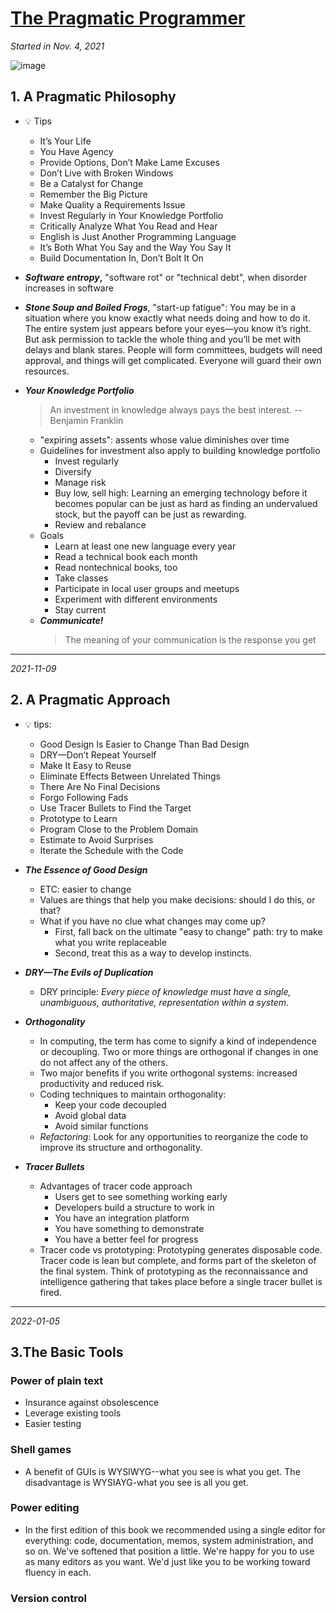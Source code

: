 # [The Pragmatic Programmer](https://github.com/askming/Personal-reading/issues/4)

_Started in Nov. 4, 2021_

![image](https://user-images.githubusercontent.com/5671771/140426361-9b465d21-0a0d-4737-9e04-55348f9e67f7.png)

## 1. A Pragmatic Philosophy

- 💡 Tips
  - It’s Your Life
  - You Have Agency
  - Provide Options, Don’t Make Lame Excuses
  - Don’t Live with Broken Windows
  - Be a Catalyst for Change
  - Remember the Big Picture
  - Make Quality a Requirements Issue
  - Invest Regularly in Your Knowledge Portfolio
  - Critically Analyze What You Read and Hear
  - English is Just Another Programming Language
  - It’s Both What You Say and the Way You Say It
  - Build Documentation In, Don’t Bolt It On

- **_Software entropy_,** "software rot" or "technical debt", when disorder increases in software
- **_Stone Soup and Boiled Frogs_**, "start-up fatigue":  You may be in a situation where you know exactly what needs doing and how to do it. The entire system just appears before your eyes—you know it’s right. But ask permission to tackle the whole thing and you’ll be met with delays and blank stares. People will form committees, budgets will need approval, and things will get complicated. Everyone will guard their own resources.
- **_Your Knowledge Portfolio_**
   > An investment in knowledge always pays the best interest. -- Benjamin Franklin
  - "expiring assets": assents whose value diminishes over time
  - Guidelines for investment also apply to building knowledge portfolio
    - Invest regularly
    - Diversify
    - Manage risk
    - Buy low, sell high: Learning an emerging technology before it becomes popular can be just as hard as finding an undervalued stock, but the payoff can be just as rewarding.
    - Review and rebalance
  - Goals
    - Learn at least one new language every year
    - Read a technical book each month
    - Read nontechnical books, too
    - Take classes
    - Participate in local user groups and meetups
    - Experiment with different environments
    - Stay current
  - _**Communicate!**_
      > The meaning of your communication is the response you get

---

*2021-11-09*

## 2. A Pragmatic Approach

- 💡 tips: 
  - Good Design Is Easier to Change Than Bad Design
  - DRY—Don’t Repeat Yourself
  - Make It Easy to Reuse
  - Eliminate Effects Between Unrelated Things
  - There Are No Final Decisions
  - Forgo Following Fads
  - Use Tracer Bullets to Find the Target
  - Prototype to Learn
  - Program Close to the Problem Domain
  - Estimate to Avoid Surprises
  - Iterate the Schedule with the Code
  
- **_The Essence of Good Design_**
  - ETC: easier to change
  - Values are things that help you make decisions: should I do this, or that?
  - What if you have no clue what changes may come up?
    - First, fall back on the ultimate "easy to change" path: try to make what you write replaceable
    - Second, treat this as a way to develop instincts.

- **_DRY—The Evils of Duplication_**
  - DRY principle: _Every piece of knowledge must have a single, unambiguous, authoritative, representation within a system_.
  
- **_Orthogonality_**
  - In computing, the term has come to signify a kind of independence or decoupling. Two or more things are orthogonal if changes in one do not affect any of the others.
  - Two major benefits if you write orthogonal systems: increased productivity and reduced risk.
  - Coding techniques to maintain orthogonality:
    - Keep your code decoupled
    - Avoid global data
    - Avoid similar functions
  - _Refactoring_: Look for any opportunities to reorganize the code to improve its structure and orthogonality.

- **_Tracer Bullets_**
  - Advantages of tracer code approach
    - Users get to see something working early
    - Developers build a structure to work in
    - You have an integration platform
    - You have something to demonstrate
    - You have a better feel for progress
  - Tracer code vs prototyping: Prototyping generates disposable code. Tracer code is lean but complete, and forms part of the skeleton of the final system. Think of prototyping as the reconnaissance and intelligence gathering that takes place before a single tracer bullet is fired.

---

*2022-01-05*

## 3.The Basic Tools

### Power of plain text
- Insurance against obsolescence
- Leverage existing tools
- Easier testing

### Shell games
- A benefit of GUIs is WYSIWYG--what you see is what you get. The disadvantage is WYSIAYG-what you see is all you get.

### Power editing
- In the first edition of this book we recommended using a single editor for everything: code, documentation, memos, system administration, and so on. We've softened that position a little. We're happy for you to use as many editors as you want. We'd just like you to be working toward fluency in each.

### Version control
